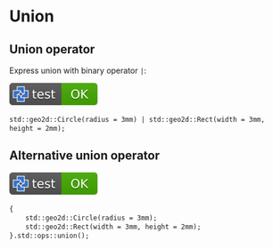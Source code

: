 # Union

## Union operator

Express union with binary operator `|`:

[![test](.test/union_operator.svg)](.test/union_operator.log)

```µcad,union_operator
std::geo2d::Circle(radius = 3mm) | std::geo2d::Rect(width = 3mm, height = 2mm);
```

## Alternative union operator

[![test](.test/union_alt_operator.svg)](.test/union_alt_operator.log)

```µcad,union_alt_operator
{
    std::geo2d::Circle(radius = 3mm);
    std::geo2d::Rect(width = 3mm, height = 2mm);
}.std::ops::union();
```
